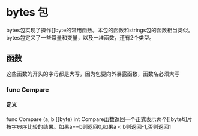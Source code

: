 # bytes 包
bytes包实现了操作[]byte的常用函数。本包的函数和strings包的函数相当类似。
bytes包定义了一些常量和变量，以及一堆函数，还有2个类型。

## 函数
这些函数的开头的字母都是大写，因为包要向外暴露函数，函数名必须大写
### func Compare
#### 定义
func Compare (a, b []byte) int
Compare函数返回一个正式表示两个[]byte切片按字典序比较的结果。如果a==b则返回0,如果a < b则返回-1,否则返回1

